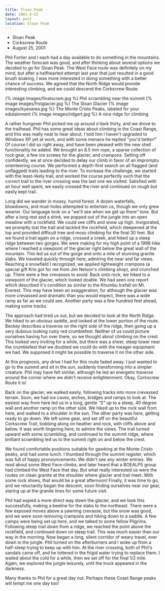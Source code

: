 ```yaml
---
title: Sloan Peak
date: 2001-8-25
layout: post
location: Sloan Peak
---
```


* Sloan Peak
* Corkscrew Route
* August 25, 2001

Phil Fortier and I each had a day available to do something in the
mountains. The weather forecast was good, and after thinking about several
options we decided to go for Sloan Peak. The West Face route was definitely on
my mind, but after a halfhearted attempt last year that just resulted in a good
brush soaking, I was more interested in doing something with a better chance of
success. We agreed that the North Ridge would provide interesting climbing, and
we could descend the Corkscrew Route.

{% image images/finalscram.jpg %}
Phil scrambling near the summit
{% image images/frstglacier.jpg %}
The Sloan Glacier
{% image images/kyesarea.jpg %}
The Monte Cristo Peaks, labeled for your edutainment
{% image images/ridgert.jpg %}
A nice ridge for climbing

A rather hungover Phil picked me up around o'dark thirty, and we drove
to the trailhead.  Phil has some great ideas about climbing in the
Coast Range, and this was really neat to hear about. I told him I
haven't upgraded to Windows XP yet at work, and with some menace he
replied "you'd better!" Of course I did so right away, and have been
pleased with the new shell functionality he added. We brought an 8.5
mm rope, a sparse collection of rock gear, a few ice screws for the
glacier, and crampons. Setting off confidently, we at once decided to
delay our climb in favor of an impromptu orienteering course. We
performed a depth-first search on all flagged (and unflagged) trails
leading to the river. To increase the challenge, we started with the
least-likely trail, and worked the course perfectly such that the
correct trail to the river crossing was the last one we
visited. Satisfied with an hour well spent, we easily crossed the
river and continued on rough but easily kept trail.


Long did we wander in mossy, humid forest. A dozen waterfalls,
blowdowns, and mud-holes attempted to entertain us, though we only
grew wearier. Our language took on a "we'll see when we get up there"
tone. But after a long rest and a drink, we popped out of the jungle
into an open meadow with a rockfield. We could see cliffs and snow up
high. Invigorated, we promptly lost the trail and tackled the
rockfield, which steepened at the top and provided difficult tree and
moss climbing for the final 30 feet.  But we found a trail again on a
ridge, crossed a creek, and hiked up a steep ridge between two
gorges. We were making for my high point of a 1998 hike where I
reached a viewpoint of the glacier right below the great wall of the
mountain. This led us out of the gorge and onto a mile of stunning
granite slabs. We traveled quickly through here, admiring the near
and far views. Reaching a snowfield I recognized, we applied
lightweight crampons (a special gift Kris got for me from Jim Nelson's
climbing shop), and crunched up. There were a few crevasses to
avoid. Back onto rock, we hiked to a viewpoint of the glacier, which
looked doable. We had seen one report which described it's condition
as similar to the Khumbu Icefall on Mt. Everest. This may have been an
exaggeration, for although the glacier was more crevassed and dramatic
than you would expect, there was a wide ramp as far as we could
see. Another party was a few hundred feet ahead, making some tracks.


The approach had tired us out, but we decided to look at the North
Ridge. We hiked to an obvious saddle, and looked at the lower portion
of the route. Beckey describes a traverse on the right side of the
ridge, then going up a very dubious looking rusty red
crumblefest. Neither of us could picture ourselves having fun over
there, so we thought about climbing on the crest. This looked very
inviting for a while, but there was a sheer, steep tower near the
crumblefest that we doubted we could do with the meager equipment we
had. We supposed it might be possible to traverse it on the other
side.


At this prognosis, any drive I had for this route faded away. I just
wanted to go to the summit and sit in the sun, suddenly transforming
into a simpler creature. Phil may have felt similar, although he led
an energetic traverse around the corner where we didn't receive
enlightenment. Okay, Corkscrew Route it is!


Back on the glacier, we walked easily, following tracks into more crevassed
terrain.  Soon, we had ice caves, arches, bridges and ramps to look at. The
easiest way from here led us in a long, gentle *"S"* up to a steep, 40 degree
wall and another ramp on the other side. We hiked up to the rock wall from here,
and walked to a shoulder in the sun. The other party was here, getting ready to
go down. We left some gear, and set off on the beautiful Corkscrew Trail,
bobbing along on heather and rock, with cliffs above and below. It was worth
lingering here, to admire the views.  The trail turned upward with some
scrambling, and continued to the summit ridge, where brilliant scrambling led us
to the summit right on and below the crest.


We found comfortable positions suitable for gawking at the Monte
Cristo peaks, and had some lunch. I thumbed through the summit
register, which was full of happy pronouncements.  We didn't see any
winter entries. We read about some West Face climbs, and later heard
that a BOEALPS group had climbed the West Face that day. But what
really interested us were the routes on clean granite at the shoulder
where glacier and trail meet.  With some rock shoes, that would be a
great afternoon! Finally, it was time to go, and we reluctantly began
the descent, soon finding ourselves near our gear, staring up at the
granite lines for some future visit.


Phil had espied a more direct way down the glacier, and we took this
successfully, making a beeline for the slabs to the northeast. There
were a few exposed moves above a yawning crevasse, but the snow was
good, and we were soon removing crampons and hiking down to a
saddle. A few camps were being set up here, and we talked to some
fellow Pilgrims.  Following steep trail down from a ridge, we reached
the point above the rockfield, and continued down on steep trail. This
was much easier than our way in the morning. Now began a long, silent
corridor of weary travel, ever down in the jungle. Phil turned on the
afterburners and I woke up from a half-sleep trying to keep up with
him. At the river crossing, both of Phil's sandals came off, and he
tottered in the frigid water trying to replace them. I wailed about
the cold for a while, then we set off for the final 1/2 mile. Again,
we explored the jungle leisurely, until the truck appeared in the
darkness.


Many thanks to Phil for a great day out. Perhaps these Coast Range
peaks will tempt me one day too!


